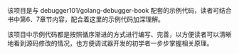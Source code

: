 该项目是与 debugger101/golang-debugger-book 配套的示例代码，读者可结合书中第6、7章节内容，配合着这里的示例代码加深理解。

该项目中示例代码都是按照循序渐进的方式进行编写、完善，以方便读者可以清晰地看到源码修改的情况，也方便调试器开发的初学者一步步掌握相关原理。